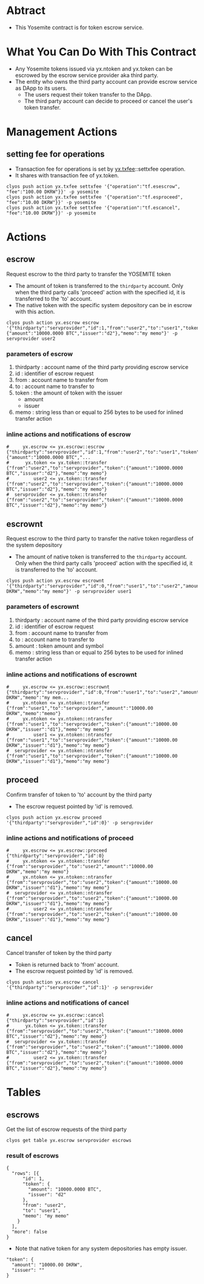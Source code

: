 # Abtract
* This Yosemite contract is for token escrow service.

# What You Can Do With This Contract
* Any Yosemite tokens issued via yx.ntoken and yx.token can be escrowed by the escrow service provider aka third party.
* The entity who owns the third party account can provide escrow service as DApp to its users.
   * The users request their token transfer to the DApp.
   * The third party account can decide to proceed or cancel the user's token transfer.

# Management Actions

## setting fee for operations
* Transaction fee for operations is set by [yx.txfee](../../contracts/yx.txfee/)::settxfee operation.
* It shares with transaction fee of yx.token.
```
clyos push action yx.txfee settxfee '{"operation":"tf.esescrow", "fee":"100.00 DKRW"}}' -p yosemite
clyos push action yx.txfee settxfee '{"operation":"tf.esproceed", "fee":"10.00 DKRW"}}' -p yosemite
clyos push action yx.txfee settxfee '{"operation":"tf.escancel", "fee":"10.00 DKRW"}}' -p yosemite
```

# Actions

## escrow
Request escrow to the third party to transfer the YOSEMITE token

* The amount of token is transferred to the `thirdparty` account. Only when the third party calls 'proceed' action with the specified id, it is transferred to the 'to' account.
* The native token with the specific system depository can be in escrow with this action.
```
clyos push action yx.escrow escrow '{"thirdparty":"servprovider","id":1,"from":"user2","to":"user1","token":{"amount":"10000.0000 BTC","issuer":"d2"},"memo":"my memo"}' -p servprovider user2
```
### parameters of escrow
1. thirdparty : account name of the third party providing escrow service
1. id : identifier of escrow request
1. from : account name to transfer from
1. to : account name to transfer to
1. token : the amount of token with the issuer
   * amount
   * issuer
1. memo : string less than or equal to 256 bytes to be used for inlined transfer action

### inline actions and notifications of escrow
```
#     yx.escrow <= yx.escrow::escrow            {"thirdparty":"servprovider","id":1,"from":"user2","to":"user1","token":{"amount":"10000.0000 BTC","...
#      yx.token <= yx.token::transfer           {"from":"user2","to":"servprovider","token":{"amount":"10000.0000 BTC","issuer":"d2"},"memo":"my memo"}
#         user2 <= yx.token::transfer           {"from":"user2","to":"servprovider","token":{"amount":"10000.0000 BTC","issuer":"d2"},"memo":"my memo"}
#  servprovider <= yx.token::transfer           {"from":"user2","to":"servprovider","token":{"amount":"10000.0000 BTC","issuer":"d2"},"memo":"my memo"}
```

## escrownt
Request escrow to the third party to transfer the native token regardless of the system depository

* The amount of native token is transferred to the `thirdparty` account. Only when the third party calls 'proceed' action with the specified id, it is transferred to the 'to' account.
```
clyos push action yx.escrow escrownt '{"thirdparty":"servprovider","id":0,"from":"user1","to":"user2","amount":"10000.00 DKRW","memo":"my memo"}' -p servprovider user1
```
### parameters of escrownt
1. thirdparty : account name of the third party providing escrow service
1. id : identifier of escrow request
1. from : account name to transfer from
1. to : account name to transfer to
1. amount : token amount and symbol
1. memo : string less than or equal to 256 bytes to be used for inlined transfer action

### inline actions and notifications of escrownt
```
#     yx.escrow <= yx.escrow::escrownt          {"thirdparty":"servprovider","id":0,"from":"user1","to":"user2","amount":"10000.00 DKRW","memo":"my mem...
#     yx.ntoken <= yx.ntoken::transfer          {"from":"user1","to":"servprovider","amount":"10000.00 DKRW","memo":"memo"}
#     yx.ntoken <= yx.ntoken::ntransfer         {"from":"user1","to":"servprovider","token":{"amount":"10000.00 DKRW","issuer":"d1"},"memo":"my memo"}
#         user1 <= yx.ntoken::ntransfer         {"from":"user1","to":"servprovider","token":{"amount":"10000.00 DKRW","issuer":"d1"},"memo":"my memo"}
#  servprovider <= yx.ntoken::ntransfer         {"from":"user1","to":"servprovider","token":{"amount":"10000.00 DKRW","issuer":"d1"},"memo":"my memo"}
```

## proceed
Confirm transfer of token to 'to' account by the third party

* The escrow request pointed by 'id' is removed.
```
clyos push action yx.escrow proceed '{"thirdparty":"servprovider","id":0}' -p servprovider
```

### inline actions and notifications of proceed
```
#     yx.escrow <= yx.escrow::proceed           {"thirdparty":"servprovider","id":0}
#     yx.ntoken <= yx.ntoken::transfer          {"from":"servprovider","to":"user2","amount":"10000.00 DKRW","memo":"my memo"}
#     yx.ntoken <= yx.ntoken::ntransfer         {"from":"servprovider","to":"user2","token":{"amount":"10000.00 DKRW","issuer":"d1"},"memo":"my memo"}
#  servprovider <= yx.ntoken::ntransfer         {"from":"servprovider","to":"user2","token":{"amount":"10000.00 DKRW","issuer":"d1"},"memo":"my memo"}
#         user2 <= yx.ntoken::ntransfer         {"from":"servprovider","to":"user2","token":{"amount":"10000.00 DKRW","issuer":"d1"},"memo":"my memo"}
```

## cancel
Cancel transfer of token by the third party

* Token is returned back to 'from' account.
* The escrow request pointed by 'id' is removed.
```
clyos push action yx.escrow cancel '{"thirdparty":"servprovider","id":1}' -p servprovider
```
### inline actions and notifications of cancel
```
#     yx.escrow <= yx.escrow::cancel            {"thirdparty":"servprovider","id":1}
#      yx.token <= yx.token::transfer           {"from":"servprovider","to":"user2","token":{"amount":"10000.0000 BTC","issuer":"d2"},"memo":"my memo"}
#  servprovider <= yx.token::transfer           {"from":"servprovider","to":"user2","token":{"amount":"10000.0000 BTC","issuer":"d2"},"memo":"my memo"}
#         user2 <= yx.token::transfer           {"from":"servprovider","to":"user2","token":{"amount":"10000.0000 BTC","issuer":"d2"},"memo":"my memo"}
```

# Tables

## escrows
Get the list of escrow requests of the third party

```
clyos get table yx.escrow servprovider escrows
```
### result of escrows
```
{
  "rows": [{
      "id": 1,
      "token": {
        "amount": "10000.0000 BTC",
        "issuer": "d2"
      },
      "from": "user2",
      "to": "user1",
      "memo": "my memo"
    }
  ],
  "more": false
}
```
* Note that native token for any system depositories has empty issuer.
```
"token": {
  "amount": "10000.00 DKRW",
  "issuer": ""
}
```
